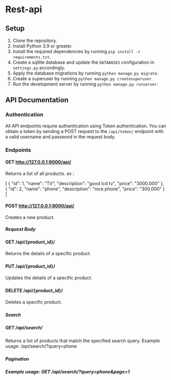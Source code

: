 # Rest-api

## Setup

1. Clone the repository.
2. Install Python 3.9 or greater.
3. Install the required dependencies by running `pip install -r requirements.txt`.
4. Create a sqllite database and update the `DATABASES` configuration in `settings.py` accordingly.
5. Apply the database migrations by running `python manage.py migrate`.
6. Create a superuser by running `python manage.py createsuperuser`.
7. Run the development server by running `python manage.py runserver`.

## API Documentation

### Authentication

All API endpoints require authentication using Token authentication. You can obtain a token by sending a POST request to the `/api/token/` endpoint with a valid username and password in the request body.

### Endpoints

#### GET http://127.0.0.1:8000/api/

Returns a list of all products. ex :

[
    {
        "id": 1,
        "name": "TV",
        "description": "good lcd tv",
        "price": "3000.000"
    },
    {
        "id": 2,
        "name": "phone",
        "description": "nice phone",
        "price": "300.000"
    }
]


#### POST  http://127.0.0.1:8000/api/

Creates a new product.

##### Request Body


#### GET /api/{product_id}/

Returns the details of a specific product.

##### 



#### PUT /api/{product_id}/

Updates the details of a specific product.

##### 


#### DELETE /api/{product_id}/

Deletes a specific product.

#####

##### Search
##### GET /api/search/
Returns a list of products that match the specified search query.
Example usage:
    /api/search/?query=phone
#####

##### Pagination
##### Example usage: GET /api/search/?query=phone&page=1

